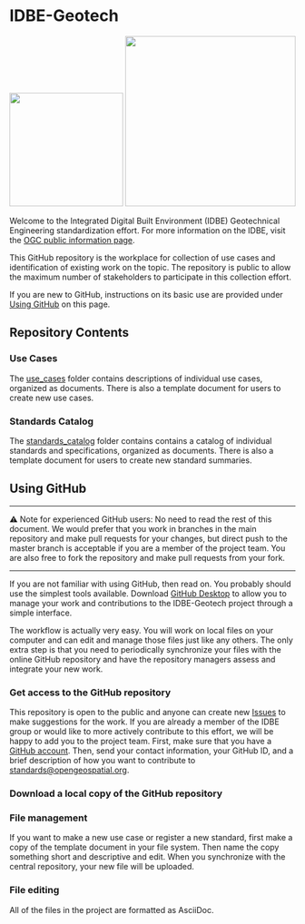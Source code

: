 # IDBE-Geotech

<img src="http://www.opengeospatial.org/pub/www/files/OGC_Logo_2D_Blue_x_0_0.png" width="200"/>
 <img src="https://buildingsmart-1xbd3ajdayi.netdna-ssl.com/wp-content/uploads/2018/11/694_NEW_-BuildingSMART_RGB_International_colour.png" width="300"/>

Welcome to the Integrated Digital Built Environment (IDBE) Geotechnical Engineering standardization effort. For more information on the IDBE, visit the [OGC public information page](http://www.opengeospatial.org/projects/groups/idbesc).

This GitHub repository is the workplace for collection of use cases and identification of existing work on the topic. The repository is public to allow the maximum number of stakeholders to participate in this collection effort.

If you are new to GitHub, instructions on its basic use are provided under [Using GitHub](https://github.com/opengeospatial/IDBE-Geotech) on this page.

## Repository Contents

### Use Cases
The [use_cases](https://github.com/opengeospatial/IDBE-Geotech/use_cases) folder contains descriptions of individual use cases, organized as documents. There is also a template document for users to create new use cases.

### Standards Catalog
The [standards_catalog](https://github.com/opengeospatial/IDBE-Geotech/standards_catalog) folder contains contains a catalog of individual standards and specifications, organized as documents. There is also a template document for users to create new standard summaries.

## Using GitHub

<hr/>
⚠️ Note for experienced GitHub users:
No need to read the rest of this document. We would prefer that you work in branches in the main repository and make pull requests for your changes, but direct push to the master branch is acceptable if you are a member of the project team. You are also free to fork the repository and make pull requests from your fork.
<hr/>

If you are not familiar with using GitHub, then read on. You probably should use the simplest tools available. Download [GitHub Desktop](https://desktop.github.com/) to allow you to manage your work and contributions to the IDBE-Geotech project through a simple interface.

The workflow is actually very easy. You will work on local files on your computer and can edit and manage those files just like any others. The only extra step is that you need to periodically synchronize your files with the online GitHub repository and have the repository managers assess and integrate your new work.

### Get access to the GitHub repository
This repository is open to the public and anyone can create new [Issues](https://github.com/opengeospatial/IDBE-Geotech/issues) to make suggestions for the work. If you are already a member of the IDBE group or would like to more actively contribute to this effort, we will be happy to add you to the project team. First, make sure that you have a [GitHub account](https://github.com/join). Then, send your contact information, your GitHub ID, and a brief description of how you want to contribute to [standards@opengeospatial.org](mailto:standards@opengeospatial.org).

### Download a local copy of the GitHub repository


### File management
If you want to make a new use case or register a new standard, first make a copy of the template document in your file system. Then name the copy something short and descriptive and edit. When you synchronize with the central repository, your new file will be uploaded.

### File editing
All of the files in the project are formatted as AsciiDoc.

